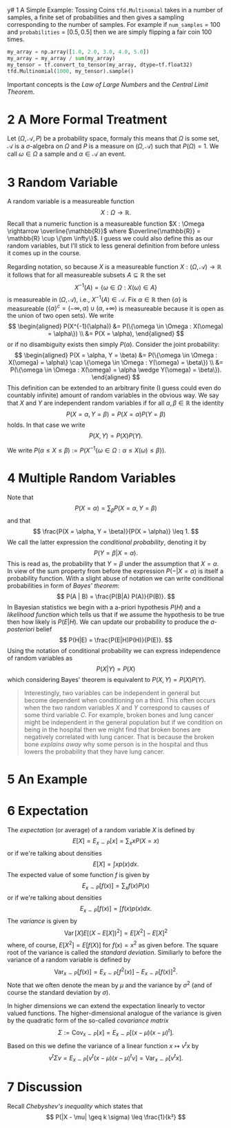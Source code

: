 y# 1 A Simple Example: Tossing Coins
`tfd.Multinomial` takes in a number of samples, a finite set of probabilities and then gives a sampling corresponding to the number of samples. For example if `num_samples` = $100$ and `probabilities` = $[0.5, 0.5]$ then we are simply flipping a fair coin 100 times.

```py
my_array = np.array([1.0, 2.0, 3.0, 4.0, 5.0])
my_array = my_array / sum(my_array)
my_tensor = tf.convert_to_tensor(my_array, dtype=tf.float32)
tfd.Multinomial(1000, my_tensor).sample()
```

Important concepts is the *Law of Large Numbers* and the *Central Limit Theorem*.

# 2 A More Formal Treatment
Let $(\Omega, \mathcal{A}, P)$ be a probability space, formaly this means that $\Omega$ is some set, $\mathcal{A}$ is a $\sigma$-algebra on $\Omega$ and $P$ is a measure on $(\Omega, \mathcal{A})$ such that $P(\Omega) = 1$. We call $\omega \in \Omega$ a sample and $\alpha \in \mathcal{A}$ an event.

# 3 Random Variable
A random variable is a measureable function
$$
X : \Omega \rightarrow \mathbb{R}.
$$
Recall that a numeric function is a measureable function $X : \Omega \rightarrow \overline{\mathbb{R}}$ where $\overline{\mathbb{R}} = \mathbb{R} \cup \{\pm \infty\}$. I guess we could also define this as our random variables,  but I'll stick to less general definition from before unless it comes up in the course.

Regarding notation, so because $X$ is a measureable function $X : (\Omega, \mathcal{A}) \rightarrow \mathbb{R}$ it follows that for all measureable subsets $A \subseteq \mathbb{R}$ the set
$$
X^{-1}(A) = \{\omega \in \Omega : X(\omega) \in A\}
$$
is measureable in $(\Omega, \mathcal{A})$, i.e., $X^{-1}(A) \in \mathcal{A}$. Fix $\alpha \in \mathbb{R}$ then $\{\alpha\}$ is measureable ($\{\alpha\}^c = (-\infty, \alpha) \cup (\alpha, +\infty)$ is measureable because it is open as the union of two open sets). We write
$$
\begin{aligned}
P(X^{-1}(\alpha)) &= P(\{\omega \in \Omega : X(\omega) = \alpha\}) \\
&= P(X = \alpha),
\end{aligned}
$$
or if no disambiguity exists then simply $P(\alpha)$. Consider the joint probability:
$$
\begin{aligned}
P(X = \alpha, Y = \beta) &= P(\{\omega \in \Omega : X(\omega) = \alpha\} \cap \{\omega \in \Omega : Y(\omega) = \beta\}) \\
&= P(\{\omega \in \Omega : X(\omega) = \alpha \wedge Y(\omega) = \beta\}).
\end{aligned}
$$
This definition can be extended to an arbitrary finite (I guess could even do countably infinite) amount of random variables in the obvious way. We say that $X$ and $Y$ are independent random variables if for all $\alpha, \beta \in \mathbb{R}$ the identity
$$
P(X = \alpha, Y = \beta) = P(X = \alpha) P(Y = \beta)
$$
holds. In that case we write
$$
P(X, Y) = P(X) P(Y).
$$

We write $P(\alpha \leq X \leq \beta) := P(X^{-1}\{\omega \in \Omega : \alpha \leq X(\omega) \leq \beta\})$.

# 4 Multiple Random Variables
Note that
$$
P(X = \alpha) = \sum_\beta P(X = \alpha, Y = \beta)
$$
and that
$$
\frac{P(X = \alpha, Y = \beta)}{P(X = \alpha)} \leq 1.
$$
We call the latter expression the *conditional probability*, denoting it by
$$
P(Y = \beta | X = \alpha).
$$
This is read as, the probability that $Y = \beta$ under the assumption that $X = \alpha$. In view of the sum property from before the expression $P(- | X = \alpha)$ is itself a probability function. With a slight abuse of notation we can write conditional probabilities in form of *Bayes' theorem*:
$$
P(A | B) = \frac{P(B|A) P(A)}{P(B)}.
$$
In Bayesian statistics we begin with a a-priori hypothesis $P(H)$ and a *likelihood function* which tells us that if we assume the hypothesis to be true then how likely is $P(E|H)$. We can update our probability to produce the *a-posteriori* belief
$$
P(H|E) = \frac{P(E|H)P(H)}{P(E)}.
$$
Using the notation of conditional probability we can express independence of random variables as
$$
P(X|Y) = P(X)
$$
which considering Bayes' theorem is equivalent to $P(X, Y) = P(X)P(Y)$.

> Interestingly, two variables can be independent in general but become dependent when conditioning on a third. This often occurs when the two random variables $X$ and $Y$ correspond to causes of some third variable $C$. For example, broken bones and lung cancer might be independent in the general population but if we condition on being in the hospital then we might find that broken bones are negatively correlated with lung cancer. That is because the broken bone _explains away_ why some person is in the hospital and thus lowers the probability that they have lung cancer.

# 5 An Example

# 6 Expectation
The *expectation* (or average) of a random variable $X$ is defined by
$$
E[X] = E_{x \sim P}[x] = \sum_x x P(X = x)
$$
or if we're talking about densities
$$
E[X] = \int x p(x) dx.
$$
The expected value of some function $f$ is given by
$$
E_{x \sim P}[f(x)] = \sum_x f(x) P(x)
$$
or if we're talking about densities
$$
E_{x \sim P}[f(x)] = \int f(x) p(x) dx.
$$
The *variance* is given by
$$
\operatorname{Var}[X] E[(X - E[X])^2] = E[X^2] - E[X]^2
$$
where, of course, $E[X^2] = E[f(X)]$ for $f(x) = x^2$ as given before. The square root of  the variance is called the *standard deviation*. Similiarly to before the variance of a random variable is defined by
$$
\operatorname{Var}_{x \sim P}[f(x)] = E_{x \sim P}[f^2(x)] - E_{x \sim P}[f(x)]^2.
$$
Note that we often denote the mean by $\mu$ and the variance by $\sigma^2$ (and of course the standard deviation by $\sigma$).

In higher dimensions we can extend the expectation linearly to vector valued functions. The higher-dimensional analogue of the variance is given by the quadratic form of the so-called *covariance matrix*
$$
\Sigma := \operatorname{Cov}_{x \sim P}[x] = E_{x \sim P}[(x - \mu)(x - \mu)^t].
$$
Based on this we define the variance of a linear function $x \mapsto v^tx$ by
$$
v^t \Sigma v = E_{x \sim P}[v^t(x - \mu)(x - \mu)^tv] = \operatorname{Var}_{x \sim P}[v^t x].
$$
# 7 Discussion
Recall *Chebyshev's inequality* which states that
$$
P(|X - \mu| \geq k \sigma) \leq \frac{1}{k²}
$$